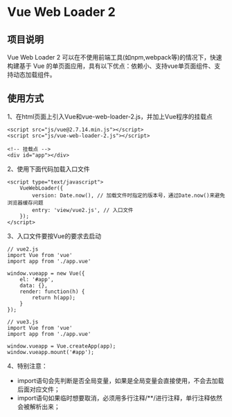 # Vue Web Loader 2

## 项目说明

Vue Web Loader 2 可以在不使用前端工具(如npm,webpack等)的情况下，快速构建基于 Vue 的单页面应用，具有以下优点：依赖小、支持vue单页面组件、支持动态加载组件。

## 使用方式

1、在html页面上引入Vue和vue-web-loader-2.js，并加上Vue程序的挂载点
```
<script src="js/vue@2.7.14.min.js"></script>
<script src="js/vue-web-loader-2.js"></script>

<!-- 挂载点 -->
<div id="app"></div>
```

2、使用下面代码加载入口文件
```
<script type="text/javascript">
    VueWebLoader({
        version: Date.now(), // 加载文件时指定的版本号，通过Date.now()来避免浏览器缓存问题
        entry: 'view/vue2.js', // 入口文件
    });
</script>
```

3、入口文件要按Vue的要求去启动
```
// vue2.js
import Vue from 'vue'
import app from './app.vue'

window.vueapp = new Vue({
    el: '#app',
    data: {},
    render: function(h) {
        return h(app);
    }
});
```


```
// vue3.js
import Vue from 'vue'
import app from './app.vue'

window.vueapp = Vue.createApp(app);
window.vueapp.mount('#app');
```

4、特别注意：

- import语句会先判断是否全局变量，如果是全局变量会直接使用，不会去加载后面对应文件；
- import语句如果临时想要取消，必须用多行注释/**/进行注释，单行注释依然会被解析出来；